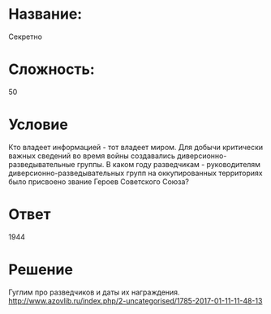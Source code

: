 # Название: 
Секретно

# Сложность: 
50

# Условие

Кто владеет информацией - тот владеет миром. Для добычи критически важных сведений во время войны создавались диверсионно-разведывательные группы. В каком году разведчикам - руководителям диверсионно-разведывательных групп на оккупированных территориях было присвоено звание Героев Советского Союза?

# Ответ
1944

# Решение
Гуглим про разведчиков и даты их награждения. http://www.azovlib.ru/index.php/2-uncategorised/1785-2017-01-11-11-48-13
